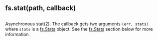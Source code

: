 ## fs.stat(path, callback)

## 

Asynchronous stat(2). The callback gets two arguments `(err, stats)` where
`stats` is a [fs.Stats][0] object. See the [fs.Stats][0]
section below for more information.


[0]: #fs_class_fs_stats